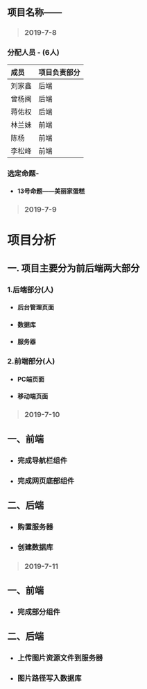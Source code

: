 ## 项目名称——

> ### 2019-7-8

### 分配人员 - (6人)

| 成员   | 项目负责部分 |
| :----- | -------- |
| 刘家鑫 |      后端    |
| 曾杨闽 |      后端    |
| 蒋佑权 |      后端    |
| 林兰妹 |      前端    |
| 陈杨   |      前端    |
| 李松峰 |      前端    |



###  选定命题-

  - #### 13号命题——美丽家蛋糕
  
> ### 2019-7-9

# 项目分析

## 一. 项目主要分为前后端两大部分

### 1.后端部分(人)
  
  - #### 后台管理页面
  
  - #### 数据库
  
  - #### 服务器
  
### 2.前端部分(人)
  
  - #### PC端页面
  
  - #### 移动端页面
  
  > ### 2019-7-10

  ## 一、前端
  
  - ### 完成导航栏组件

  - ### 完成网页底部组件

  ## 二、后端

  - ### 购置服务器

  - ### 创建数据库
  
  > ### 2019-7-11

  ## 一、前端
  
  - ### 完成部分组件

  ## 二、后端

  - ### 上传图片资源文件到服务器

  - ### 图片路径写入数据库
  
  
  
  
  
  
  
  
  
  
  
  
  
  
  
  
  
  
